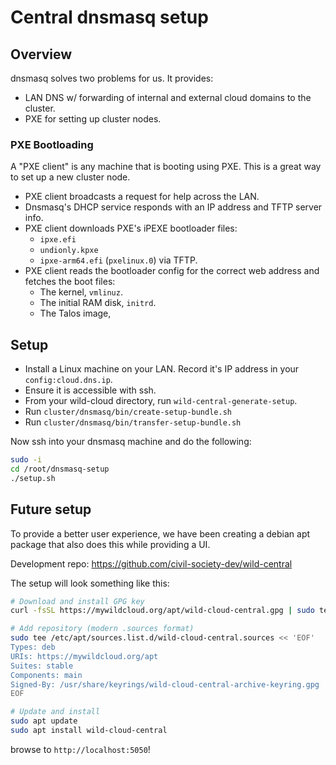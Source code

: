 # Central dnsmasq setup

## Overview

dnsmasq solves two problems for us. It provides:

- LAN DNS w/ forwarding of internal and external cloud domains to the cluster.
- PXE for setting up cluster nodes.

### PXE Bootloading

A "PXE client" is any machine that is booting using PXE. This is a great way to set up a new cluster node.

- PXE client broadcasts a request for help across the LAN.
- Dnsmasq's DHCP service responds with an IP address and TFTP server info.
- PXE client downloads PXE's iPEXE bootloader files:
  - `ipxe.efi`
  - `undionly.kpxe`
  - `ipxe-arm64.efi`
    (`pxelinux.0`) via TFTP.
- PXE client reads the bootloader config for the correct web address and fetches the boot files:
  - The kernel, `vmlinuz`.
  - The initial RAM disk, `initrd`.
  - The Talos image,

## Setup

- Install a Linux machine on your LAN. Record it's IP address in your `config:cloud.dns.ip`.
- Ensure it is accessible with ssh.
- From your wild-cloud directory, run `wild-central-generate-setup`.
- Run `cluster/dnsmasq/bin/create-setup-bundle.sh`
- Run `cluster/dnsmasq/bin/transfer-setup-bundle.sh`

Now ssh into your dnsmasq machine and do the following:

```bash
sudo -i
cd /root/dnsmasq-setup
./setup.sh
```

## Future setup

To provide a better user experience, we have been creating a debian apt package that also does this while providing a UI.

Development repo: https://github.com/civil-society-dev/wild-central

The setup will look something like this:

```bash
# Download and install GPG key
curl -fsSL https://mywildcloud.org/apt/wild-cloud-central.gpg | sudo tee /usr/share/keyrings/wild-cloud-central-archive-keyring.gpg > /dev/null

# Add repository (modern .sources format)
sudo tee /etc/apt/sources.list.d/wild-cloud-central.sources << 'EOF'
Types: deb
URIs: https://mywildcloud.org/apt
Suites: stable
Components: main
Signed-By: /usr/share/keyrings/wild-cloud-central-archive-keyring.gpg
EOF

# Update and install
sudo apt update
sudo apt install wild-cloud-central
```

browse to `http://localhost:5050`!
